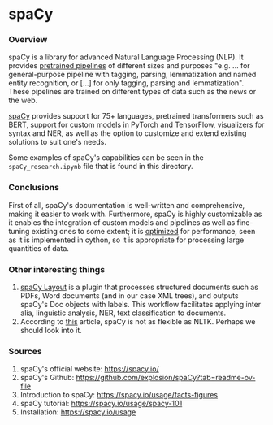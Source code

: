 # spaCy
### Overview
spaCy is a library for advanced Natural Language Processing (NLP). It provides [pretrained pipelines](https://spacy.io/models) of different sizes and purposes "e.g. ... for general-purpose pipeline with tagging, parsing, lemmatization and named entity recognition, or [...] for only tagging, parsing and lemmatization". These pipelines are trained on different types of data such as the news or the web. 

[spaCy](https://spacy.io/) provides support for 75+ languages, pretrained transformers such as BERT, support for custom models in PyTorch and TensorFlow, visualizers for syntax and NER, as well as the option to customize and extend existing solutions to suit one's needs. 

Some examples of spaCy's capabilities can be seen in the `spaCy_research.ipynb` file that is found in this directory. 

### Conclusions
First of all, spaCy's documentation is well-written and comprehensive, making it easier to work with. Furthermore, spaCy is highly customizable as it enables the integration of custom models and pipelines as well as fine-tuning existing ones to some extent; it is [optimized](https://www.seaflux.tech/blogs/NLP-libraries-spaCy-NLTK-differences) for performance, seen as it is implemented in cython, so it is appropriate for processing large quantities of data. 

### Other interesting things
1. [spaCy Layout](https://github.com/explosion/spacy-layout) is a plugin that processes structured documents such as PDFs, Word documents (and in our case XML trees), and outputs spaCy's Doc objects with labels. This workflow facilitates applying inter alia, linguistic analysis, NER, text classification to documents. 
2. According to [this](https://medium.com/%40prabhuss73/spacy-vs-nltk-a-comprehensive-comparison-of-two-popular-nlp-libraries-in-python-b66dc477a689) article, spaCy is not as flexible as NLTK. Perhaps we should look into it. 

### Sources
1. spaCy's official website: https://spacy.io/ 
2. spaCy's Github: https://github.com/explosion/spaCy?tab=readme-ov-file 
3. Introduction to spaCy: https://spacy.io/usage/facts-figures
4. spaCy tutorial: https://spacy.io/usage/spacy-101 
5. Installation: https://spacy.io/usage 